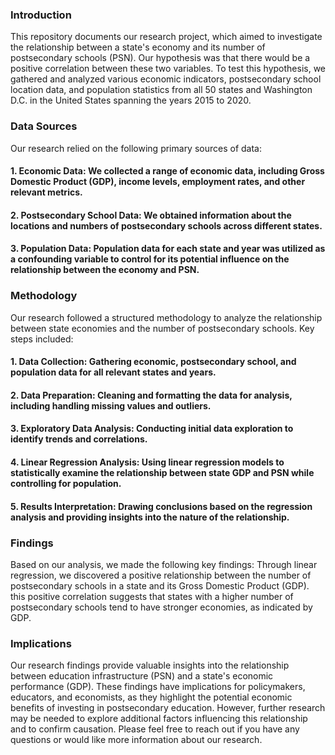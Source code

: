 ### Introduction
This repository documents our research project, which aimed to investigate the relationship between a state's economy and its number of postsecondary schools (PSN). Our hypothesis was that there would be a positive correlation between these two variables. To test this hypothesis, we gathered and analyzed various economic indicators, postsecondary school location data, and population statistics from all 50 states and Washington D.C. in the United States spanning the years 2015 to 2020.

### Data Sources
Our research relied on the following primary sources of data:

#### 1. Economic Data: We collected a range of economic data, including Gross Domestic Product (GDP), income levels, employment rates, and other relevant metrics.
#### 2. Postsecondary School Data: We obtained information about the locations and numbers of postsecondary schools across different states.
#### 3. Population Data: Population data for each state and year was utilized as a confounding variable to control for its potential influence on the relationship between the economy and PSN.
### Methodology
Our research followed a structured methodology to analyze the relationship between state economies and the number of postsecondary schools. Key steps included:
#### 1. Data Collection: Gathering economic, postsecondary school, and population data for all relevant states and years.
#### 2. Data Preparation: Cleaning and formatting the data for analysis, including handling missing values and outliers.
#### 3. Exploratory Data Analysis: Conducting initial data exploration to identify trends and correlations.
#### 4. Linear Regression Analysis: Using linear regression models to statistically examine the relationship between state GDP and PSN while controlling for population.
#### 5. Results Interpretation: Drawing conclusions based on the regression analysis and providing insights into the nature of the relationship.
### Findings
Based on our analysis, we made the following key findings:
Through linear regression, we discovered a positive relationship between the number of postsecondary schools in a state and its Gross Domestic Product (GDP).
this positive correlation suggests that states with a higher number of postsecondary schools tend to have stronger economies, as indicated by GDP.
### Implications
Our research findings provide valuable insights into the relationship between education infrastructure (PSN) and a state's economic performance (GDP). These findings have implications for policymakers, educators, and economists, as they highlight the potential economic benefits of investing in postsecondary education. However, further research may be needed to explore additional factors influencing this relationship and to confirm causation.
Please feel free to reach out if you have any questions or would like more information about our research.
